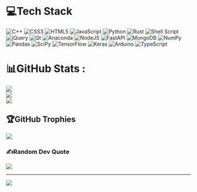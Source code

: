 
# 💻Tech Stack
![C++](https://img.shields.io/badge/c++-%2300599C.svg?style=for-the-badge&logo=c%2B%2B&logoColor=white) ![CSS3](https://img.shields.io/badge/css3-%231572B6.svg?style=for-the-badge&logo=css3&logoColor=white) ![HTML5](https://img.shields.io/badge/html5-%23E34F26.svg?style=for-the-badge&logo=html5&logoColor=white) ![JavaScript](https://img.shields.io/badge/javascript-%23323330.svg?style=for-the-badge&logo=javascript&logoColor=%23F7DF1E) ![Python](https://img.shields.io/badge/python-3670A0?style=for-the-badge&logo=python&logoColor=ffdd54) ![Rust](https://img.shields.io/badge/rust-%23000000.svg?style=for-the-badge&logo=rust&logoColor=white) ![Shell Script](https://img.shields.io/badge/shell_script-%23121011.svg?style=for-the-badge&logo=gnu-bash&logoColor=white) ![jQuery](https://img.shields.io/badge/jquery-%230769AD.svg?style=for-the-badge&logo=jquery&logoColor=white) ![Qt](https://img.shields.io/badge/Qt-%23217346.svg?style=for-the-badge&logo=Qt&logoColor=white) ![Anaconda](https://img.shields.io/badge/Anaconda-%2344A833.svg?style=for-the-badge&logo=anaconda&logoColor=white) ![NodeJS](https://img.shields.io/badge/node.js-6DA55F?style=for-the-badge&logo=node.js&logoColor=white) ![FastAPI](https://img.shields.io/badge/FastAPI-005571?style=for-the-badge&logo=fastapi) ![MongoDB](https://img.shields.io/badge/MongoDB-%234ea94b.svg?style=for-the-badge&logo=mongodb&logoColor=white) ![NumPy](https://img.shields.io/badge/numpy-%23013243.svg?style=for-the-badge&logo=numpy&logoColor=white) ![Pandas](https://img.shields.io/badge/pandas-%23150458.svg?style=for-the-badge&logo=pandas&logoColor=white) ![SciPy](https://img.shields.io/badge/SciPy-%230C55A5.svg?style=for-the-badge&logo=scipy&logoColor=%white) ![TensorFlow](https://img.shields.io/badge/TensorFlow-%23FF6F00.svg?style=for-the-badge&logo=TensorFlow&logoColor=white) ![Keras](https://img.shields.io/badge/Keras-%23D00000.svg?style=for-the-badge&logo=Keras&logoColor=white) ![Arduino](https://img.shields.io/badge/-Arduino-00979D?style=for-the-badge&logo=Arduino&logoColor=white) ![TypeScript](https://img.shields.io/badge/typescript-%23007ACC.svg?style=for-the-badge&logo=typescript&logoColor=white)
# 📊GitHub Stats :
![](https://github-readme-stats.vercel.app/api?username=MKVO&theme=default&hide_border=false&include_all_commits=false&count_private=true)<br/>
![](https://github-readme-streak-stats.herokuapp.com/?user=MKVO&theme=default&hide_border=false)<br/>
![](https://github-readme-stats.vercel.app/api/top-langs/?username=MKVO&theme=default&hide_border=false&include_all_commits=false&count_private=true&layout=compact)

## 🏆GitHub Trophies
![](https://github-trophies.vercel.app/?username=MKVO&theme=radical&no-frame=false&no-bg=false&margin-w=4)

### ✍️Random Dev Quote
![](https://quotes-github-readme.vercel.app/api?type=horizontal&theme=radical)

---
[![](https://visitcount.itsvg.in/api?id=MKVO&icon=0&color=0)](https://visitcount.itsvg.in)
